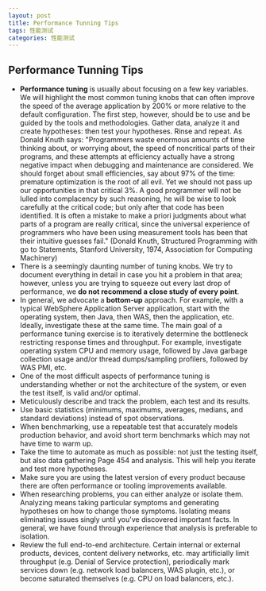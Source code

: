 ```yaml
---
layout: post
title: Performance Tunning Tips
tags: 性能测试
categories: 性能测试
---
```


## Performance Tunning Tips ##

 - **Performance tuning** is usually about focusing on a few key variables. We will highlight the most
common tuning knobs that can often improve the speed of the average application by 200% or
more relative to the default configuration. The first step, however, should be to use and be
guided by the tools and methodologies. Gather data, analyze it and create hypotheses: then test
your hypotheses. Rinse and repeat. As Donald Knuth says: "Programmers waste enormous
amounts of time thinking about, or worrying about, the speed of noncritical parts of their
programs, and these attempts at efficiency actually have a strong negative impact when
debugging and maintenance are considered. We should forget about small efficiencies, say
about 97% of the time: premature optimization is the root of all evil. Yet we should not pass up
our opportunities in that critical 3%. A good programmer will not be lulled into complacency by
such reasoning, he will be wise to look carefully at the critical code; but only after that code has
been identified. It is often a mistake to make a priori judgments about what parts of a program
are really critical, since the universal experience of programmers who have been using
measurement tools has been that their intuitive guesses fail." (Donald Knuth, Structured
Programming with go to Statements, Stanford University, 1974, Association for Computing
Machinery)
 - There is a seemingly daunting number of tuning knobs. We try to document everything in detail
in case you hit a problem in that area; however, unless you are trying to squeeze out every last
drop of performance, we **do not recommend a close study of every point**.
 - In general, we advocate a **bottom-up** approach. For example, with a typical WebSphere
Application Server application, start with the operating system, then Java, then WAS, then the
application, etc. Ideally, investigate these at the same time. The main goal of a performance
tuning exercise is to iteratively determine the bottleneck restricting response times and
throughput. For example, investigate operating system CPU and memory usage, followed by
Java garbage collection usage and/or thread dumps/sampling profilers, followed by WAS PMI,
etc.
 - One of the most difficult aspects of performance tuning is understanding whether or not the
architecture of the system, or even the test itself, is valid and/or optimal.
 - Meticulously describe and track the problem, each test and its results.
 - Use basic statistics (minimums, maximums, averages, medians, and standard deviations) instead
of spot observations.
 - When benchmarking, use a repeatable test that accurately models production behavior, and
avoid short term benchmarks which may not have time to warm up.
 - Take the time to automate as much as possible: not just the testing itself, but also data gathering
Page 454
and analysis. This will help you iterate and test more hypotheses.
 - Make sure you are using the latest version of every product because there are often performance
or tooling improvements available.
 - When researching problems, you can either analyze or isolate them. Analyzing means taking
particular symptoms and generating hypotheses on how to change those symptoms. Isolating
means eliminating issues singly until you've discovered important facts. In general, we have
found through experience that analysis is preferable to isolation.
 - Review the full end-to-end architecture. Certain internal or external products, devices, content
delivery networks, etc. may artificially limit throughput (e.g. Denial of Service protection),
periodically mark services down (e.g. network load balancers, WAS plugin, etc.), or become
saturated themselves (e.g. CPU on load balancers, etc.).
